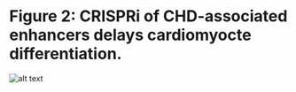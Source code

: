 # Figure 2: CRISPRi of CHD-associated enhancers delays cardiomyocte differentiation.

![alt text](https://github.com/darmen04/Repression-of-CHD-associated-enhancers-delays-human-cardiomyocyte-lineage-commitment/blob/main/Data/Markdown_Images/Github_Fig2.png)
